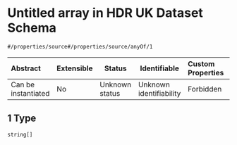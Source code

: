 # Untitled array in HDR UK Dataset Schema

```txt
#/properties/source#/properties/source/anyOf/1
```




| Abstract            | Extensible | Status         | Identifiable            | Custom Properties | Additional Properties | Access Restrictions | Defined In                                                                    |
| :------------------ | ---------- | -------------- | ----------------------- | :---------------- | --------------------- | ------------------- | ----------------------------------------------------------------------------- |
| Can be instantiated | No         | Unknown status | Unknown identifiability | Forbidden         | Allowed               | none                | [dataset.schema.json\*](../schema/dataset.schema.json "open original schema") |

## 1 Type

`string[]`

